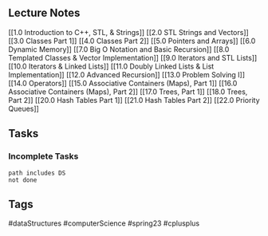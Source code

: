 ## Lecture Notes
[[1.0 Introduction to C++, STL, & Strings]]
[[2.0 STL Strings and Vectors]]
[[3.0 Classes Part 1]]
[[4.0 Classes Part 2]]
[[5.0 Pointers and Arrays]]
[[6.0 Dynamic Memory]]
[[7.0 Big O Notation and Basic Recursion]]
[[8.0 Templated Classes & Vector Implementation]]
[[9.0 Iterators and STL Lists]]
[[10.0 Iterators & Linked Lists]]
[[11.0 Doubly Linked Lists & List Implementation]]
[[12.0 Advanced Recursion]]
[[13.0 Problem Solving I]]
[[14.0 Operators]]
[[15.0 Associative Containers (Maps), Part 1]]
[[16.0 Associative Containers (Maps), Part 2]]
[[17.0 Trees, Part 1]]
[[18.0 Trees, Part 2]]
[[20.0 Hash Tables Part 1]]
[[21.0 Hash Tables Part 2]]
[[22.0 Priority Queues]]

## Tasks
### Incomplete Tasks
```tasks
path includes DS
not done
```

## Tags
#dataStructures #computerScience #spring23 #cplusplus 